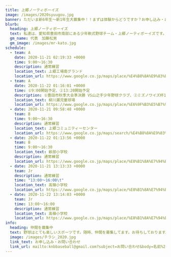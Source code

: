 ```yaml
---
title: 上郷ノーティボーイズ
image: /images/2020syuugou.jpg
banner: ただいま新6年生～新1年生大募集中！！まずは体験からどうですか？お申し込み・お問い合わせはお気軽にどうぞ！！
blurb:
  heading: 上郷ノーティボーイズ
  text: 私達は、愛知県豊田市南部にある少年軟式野球チーム・上郷ノーティボーイズです。野球を愛する少年・少女達の夢を育み、軟式野球を正しく指導し、体力向上と礼儀を養成します。また、親友同士の友情と交歓の場を与え、規則正しい明朗な少年・少女を育成することを目的としています。
  gm_name: 代表　加藤松男
  gm_image: /images/mr-kato.jpg
schedule:
  - team: A
    date: 2020-11-21 02:19:33 +0000
    time: 9:00～16:30
    description: 通常練習
    location_text: 上郷工場南グランド
    location_url: https://www.google.co.jp/maps/place/%E4%B8%8A%E9%83%B7%E5%B7%A5%E5%A0%B4+%E5%8D%97%E3%82%B0%E3%83%A9%E3%82%A6%E3%83%B3%E3%83%89/@35.0209789,137.1253906,16z/data=!4m12!1m6!3m5!1s0x60049f544002f579:0x3245932b6721b928!2z44OI44Oo44K_6Ieq5YuV6LuKIOS4iumDt-W3peWgtA!8m2!3d35.0247594!4d137.1306793!3m4!1s0x60049f4d0c69e491:0x9aeeb4a1b5304811!8m2!3d35.0185768!4d137.1243793
  - team: A
    date: 2020-11-22 01:16:01 +0000
    time: ①9:00開始予定、②13:20開始予定
    description: ①豊田市秋季大会準決勝 VS山之手少年野球クラブ、②ミズノワイズ杯1回戦 VS安城二本木少年野球クラブ
    location_text: 柳川瀬児童球場
    location_url: https://www.google.co.jp/maps/place/%E6%9F%B3%E5%B7%9D%E7%80%AC%E5%85%AC%E5%9C%92+%E9%87%8E%E7%90%83%E5%A0%B4+(%E5%85%90%E7%AB%A5%E5%B0%82%E7%94%A8)/@34.9982844,137.1468831,17z/data=!3m1!4b1!4m5!3m4!1s0x6004a2644feda6c1:0xb0fd0f1cc3dbc5aa!8m2!3d34.99828!4d137.1490718
  - date: 2020-11-21 09:58:48 +0000
    team: B
    time: 9:00～16:30
    description: 通常練習
    location_text: 上郷コミュニティーセンター
    location_url: https://www.google.co.jp/maps/search/%E4%B8%8A%E9%83%B7%E3%82%B3%E3%83%9F%E3%83%A5%E3%83%8B%E3%83%86%E3%82%A3%E3%83%BC%E3%82%BB%E3%83%B3%E3%82%BF%E3%83%BC/@35.0169477,137.132209,17z/data=!3m1!4b1
  - date: 2020-11-22 01:13:56 +0000
    team: B
    time: 9:00～16:30
    location_text: 畝部小学校
    description: 通常練習
    location_url: https://www.google.co.jp/maps/place/%E8%B1%8A%E7%94%B0%E5%B8%82%E7%AB%8B%E5%AF%BF%E6%81%B5%E9%87%8E%E5%B0%8F%E5%AD%A6%E6%A0%A1/@35.0289365,137.1499781,17z/data=!3m1!4b1!4m5!3m4!1s0x6004a21e23eeadcd:0xbc68312ab524b9f2!8m2!3d35.0289321!4d137.1521668
  - date: 2020-11-21 13:13:33 +0000
    team: Jr
    description: 通常練習
    time: "13:00～16:00\t"
    location_text: 高嶺小学校
    location_url: https://www.google.co.jp/maps/place/%E8%B1%8A%E7%94%B0%E5%B8%82%E7%AB%8B%E9%AB%98%E5%B6%BA%E5%B0%8F%E5%AD%A6%E6%A0%A1/@35.0075107,137.1213073,17z/data=!3m1!4b1!4m5!3m4!1s0x600498b09c36b6b3:0x3eb6ffe6df2f4626!8m2!3d35.0075063!4d137.123496
  - date: 2020-11-22 13:14:03 +0000
    team: Jr
    time: 13:00～16:00
    description: 通常練習
    location_text: 高嶺小学校
    location_url: https://www.google.co.jp/maps/place/%E8%B1%8A%E7%94%B0%E5%B8%82%E7%AB%8B%E9%AB%98%E5%B6%BA%E5%B0%8F%E5%AD%A6%E6%A0%A1/@35.0075107,137.1213073,17z/data=!3m1!4b1!4m5!3m4!1s0x600498b09c36b6b3:0x3eb6ffe6df2f4626!8m2!3d35.0075063!4d137.123496
info:
  heading: 仲間を募集中
  text: 野球はとても楽しいスポーツです。随時、仲間を募集してます。お待ちしております。
  image: /images/チラシ_2020.jpg
  link_text: お申し込み・お問い合わせ
  link_url: mailto:knbbaseball@gmail.com?subject=お問い合わせ&body=名前%20%3A%0D%0Aふりがな%20%3A%0D%0A電話%20%3A%0D%0A学校名%20%3A%0D%0A学年%20%3A%0D%0Aお問い合せ内容%20%3A（例、体験・見学・入団希望）
---
```

